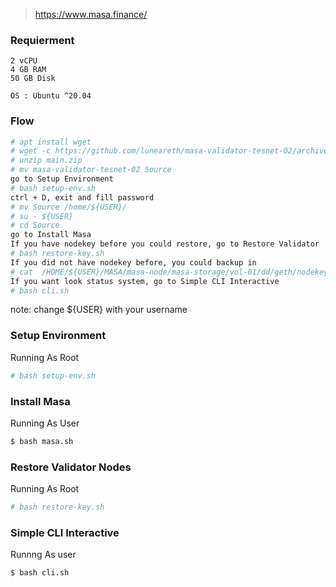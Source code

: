 > https://www.masa.finance/

### Requierment

```
2 vCPU
4 GB RAM
50 GB Disk

OS : Ubuntu ^20.04
```

### Flow
```bash
# apt install wget
# wget -c https://github.com/luneareth/masa-validator-tesnet-02/archive/refs/heads/main.zip
# unzip main.zip
# mv masa-validator-tesnet-02 Source
go to Setup Environment
# bash setup-env.sh
ctrl + D, exit and fill password
# mv Source /home/${USER}/
# su - ${USER}
# cd Source
go to Install Masa
If you have nodekey before you could restore, go to Restore Validator
# bash restore-key.sh 
If you did not have nodekey before, you could backup in
# cat  /HOME/${USER}/MASA/masa-node/masa-storage/vol-01/dd/geth/nodekey
If you want look status system, go to Simple CLI Interactive
# bash cli.sh
```
note: change ${USER} with your username 

### Setup Environment
Running As Root
```bash
# bash setup-env.sh
```



### Install Masa
Running As User
```bash
$ bash masa.sh
```


### Restore Validator Nodes
Running As Root
```bash
# bash restore-key.sh 
```


### Simple CLI Interactive
Runnng As user
```bash
$ bash cli.sh
```

